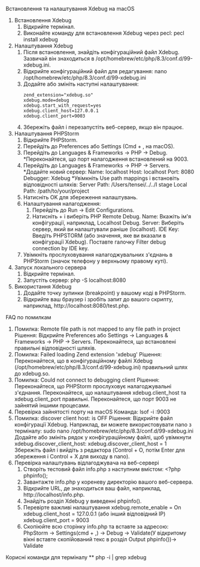 Встановлення та налаштування Xdebug на macOS
1. Встановлення Xdebug
   1. Відкрийте термінал.
   2. Виконайте команду для встановлення Xdebug через pecl: pecl install xdebug
2. Налаштування Xdebug
   1. Після встановлення, знайдіть конфігураційний файл Xdebug. Зазвичай він знаходиться в /opt/homebrew/etc/php/8.3/conf.d/99-xdebug.ini.
   2. Відкрийте конфігураційний файл для редагування: nano /opt/homebrew/etc/php/8.3/conf.d/99-xdebug.ini
   3. Додайте або змініть наступні налаштування:
      ```
      zend_extension="xdebug.so"
      xdebug.mode=debug
      xdebug.start_with_request=yes
      xdebug.client_host=127.0.0.1
      xdebug.client_port=9003
      ```
   4. Збережіть файл і перезапустіть веб-сервер, якщо він працює.
3. Налаштування PHPStorm
   1. Відкрийте PHPStorm.
   2. Перейдіть до Preferences або Settings (Cmd + , на macOS).
   3. Перейдіть до Languages & Frameworks -> PHP -> Debug.
       *Переконайтеся, що порт налагодження встановлений на 9003.
   4. Перейдіть до Languages & Frameworks -> PHP -> Servers.
       *Додайте новий сервер:
       Name: localhost
       Host: localhost
       Port: 8080
       Debugger: Xdebug
     *Увімкніть Use path mappings і встановіть відповідності шляхів:
       Server Path: /Users/tensei/../../I stage
       Local Path: /path/to/your/project
   5. Натисніть OK для збереження налаштувань.
   6. Налаштування налагодження:
      1. Перейдіть до Run -> Edit Configurations.
      2. Натисніть + і виберіть PHP Remote Debug.
          Name: Вкажіть ім'я конфігурації, наприклад, Localhost Debug.
          Server: Виберіть сервер, який ви налаштували раніше (localhost).
          IDE Key: Введіть PHPSTORM (або значення, яке ви вказали в конфігурації Xdebug).
          Поставте галочку Filter debug connection by IDE key.
   7. Увімкніть прослуховування налагоджувальних з'єднань в PHPStorm (значок телефону у верхньому правому куті).
4. Запуск локального сервера
   1. Відкрийте термінал.
   2. Запустіть сервер: php -S localhost:8080
5. Використання Xdebug
   1. Додайте точку зупинки (breakpoint) у вашому коді в PHPStorm.
   2. Відкрийте ваш браузер і зробіть запит до вашого скрипту, наприклад, http://localhost:8080/test.php.

FAQ по помилкам
1. Помилка: Remote file path is not mapped to any file path in project
   Рішення:
Відкрийте Preferences або Settings -> Languages & Frameworks -> PHP -> Servers.
Переконайтеся, що встановлені правильні відповідності шляхів.
2. Помилка: Failed loading Zend extension 'xdebug'
   Рішення:
Переконайтеся, що в конфігураційному файлі Xdebug (/opt/homebrew/etc/php/8.3/conf.d/99-xdebug.ini) правильний шлях до xdebug.so.
3. Помилка: Could not connect to debugging client
   Рішення:
Переконайтеся, що PHPStorm прослуховує налагоджувальні з'єднання.
Переконайтеся, що налаштування xdebug.client_host та xdebug.client_port правильні.
Переконайтеся, що порт 9003 не зайнятий іншими процесами.
4. Перевірка зайнятості порту на macOS
   Команда: lsof -i :9003
5. Помилка: discover client host: is OFF
   Рішення:
Відкрийте файл конфігурації Xdebug. Наприклад, ви можете використовувати nano з терміналу: sudo nano /opt/homebrew/etc/php/8.3/conf.d/99-xdebug.ini
Додайте або змініть рядок у конфігураційному файлі, щоб увімкнути xdebug.discover_client_host: xdebug.discover_client_host = 1
Збережіть файл і вийдіть з редактора (Control + O, потім Enter для збереження і Control + X для виходу в nano).
6. Перевірка налаштувань відлагоджувача на веб-сервері
   1. Створіть тестовий файл info.php з наступним вмістом: <?php phpinfo(); 
   2. Завантажте info.php у кореневу директорію вашого веб-сервера.
   3. Відкрийте URL, де знаходиться ваш файл, наприклад, http://localhost/info.php.
   4. Знайдіть розділ Xdebug у виведенні phpinfo().
   5. Перевірте важливі налаштування
      xdebug.remote_enable = On
      xdebug.client_host = 127.0.0.1 (або інший відповідний IP)
      xdebug.client_port = 9003
   6. Скопіюйте всю сторінку info.php та вставте за адресою:
      PhpStorm -> Settings(cmd + ,) -> Debug -> Validate(У відкритому вікні вставте скопійований текс в розділ Output phpinfo())-> Validate 



Корисні команди для терміналу
   ** php -i | grep xdebug
